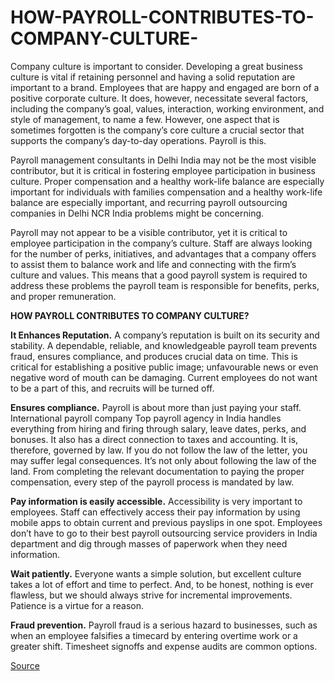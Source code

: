 # HOW-PAYROLL-CONTRIBUTES-TO-COMPANY-CULTURE-
Company culture is important to consider. Developing a great business culture is vital if retaining personnel and having a solid reputation are important to a brand. Employees that are happy and engaged are born of a positive corporate culture. It does, however, necessitate several factors, including the company’s goal, values, interaction, working environment, and style of management, to name a few. However, one aspect that is sometimes forgotten is the company’s core culture a crucial sector that supports the company’s day-to-day operations. Payroll is this.  

Payroll management consultants in Delhi India may not be the most visible contributor, but it is critical in fostering employee participation in business culture.  Proper compensation and a healthy work-life balance are especially important for individuals with families compensation and a healthy work-life balance are especially important, and recurring payroll outsourcing companies in Delhi NCR India problems might be concerning.  

Payroll may not appear to be a visible contributor, yet it is critical to employee participation in the company’s culture. Staff are always looking for the number of perks, initiatives, and advantages that a company offers to assist them to balance work and life and connecting with the firm’s culture and values. This means that a good payroll system is required to address these problems the payroll team is responsible for benefits, perks, and proper remuneration.     

**HOW PAYROLL CONTRIBUTES TO COMPANY CULTURE?**    

**It Enhances Reputation.** A company’s reputation is built on its security and stability. A dependable, reliable, and knowledgeable payroll team prevents fraud, ensures compliance, and produces crucial data on time. This is critical for establishing a positive public image; unfavourable news or even negative word of mouth can be damaging. Current employees do not want to be a part of this, and recruits will be turned off.     

**Ensures compliance.** Payroll is about more than just paying your staff. International payroll company Top payroll agency in India handles everything from hiring and firing through salary, leave dates, perks, and bonuses. It also has a direct connection to taxes and accounting. It is, therefore, governed by law. If you do not follow the law of the letter, you may suffer legal consequences.  It’s not only about following the law of the land. From completing the relevant documentation to paying the proper compensation, every step of the payroll process is mandated by law.     

**Pay information is easily accessible.** Accessibility is very important to employees. Staff can effectively access their pay information by using mobile apps to obtain current and previous payslips in one spot. Employees don’t have to go to their best payroll outsourcing service providers in India department and dig through masses of paperwork when they need information.     

**Wait patiently.** Everyone wants a simple solution, but excellent culture takes a lot of effort and time to perfect. And, to be honest, nothing is ever flawless, but we should always strive for incremental improvements. Patience is a virtue for a reason.     

**Fraud prevention.** Payroll fraud is a serious hazard to businesses, such as when an employee falsifies a timecard by entering overtime work or a greater shift. Timesheet signoffs and expense audits are common options.

<a href="https://www.mmepayrollindia.com/how-payroll-contributes-to-company-culture/" rel="dofollow">Source</a>
